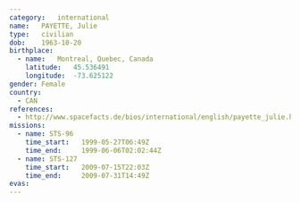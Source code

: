 ```yaml
---
category:	international
name:	PAYETTE, Julie
type:	civilian
dob:	1963-10-20
birthplace:
  - name:	Montreal, Quebec, Canada
    latitude:	45.536491
    longitude:	-73.625122
gender:	Female
country:
  - CAN
references:
  - http://www.spacefacts.de/bios/international/english/payette_julie.htm
missions:
  - name: STS-96
    time_start:   1999-05-27T06:49Z
    time_end:     1999-06-06T02:02:44Z
  - name: STS-127
    time_start:   2009-07-15T22:03Z
    time_end:     2009-07-31T14:49Z
evas:
---
```


